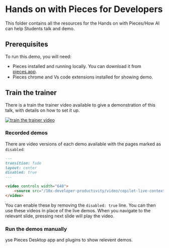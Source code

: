 # Hands on with Pieces for Developers

This folder contains all the resources for the Hands on with Pieces/How AI can help Students talk and demo.

## Prerequisites

To run this demo, you will need:

- Pieces installed and running locally. You can download it from [pieces.app](https://pieces.app).
- Pieces chrome and Vs code extensions installed for showing demo.

## Train the trainer

There is a train the trainer video available to give a demonstration of this talk, with details on how to set it up.

[![train the trainer video](https://img.youtube.com/vi/Cu8ckUo4m8I/0.jpg)](https://youtube.com/watch?v=Cu8ckUo4m8I "train the trainer video")


### Recorded demos

There are video versions of each demo available with the pages marked as `disabled`:

```markdown
---
transition: fade
layout: center
disabled: true
---

<video controls width="640">
    <source src="/10x-developer-productivity/video/copilot-live-context.mp4" type="video/mp4">
</video>
```

You can enable these by removing the `disabled: true` line. You can then use these videos in place of the live demos. When you navigate to the relevant slide, pressing next slide will play the video.

### Run the demos manually

yse Pieces Desktop app and plugins to show relevent demos.
